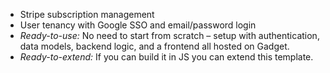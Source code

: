 - Stripe subscription management
- User tenancy with Google SSO and email/password login
- _Ready-to-use:_ No need to start from scratch – setup with authentication, data models, backend logic, and a frontend all hosted on Gadget.
- _Ready-to-extend:_ If you can build it in JS you can extend this template.
